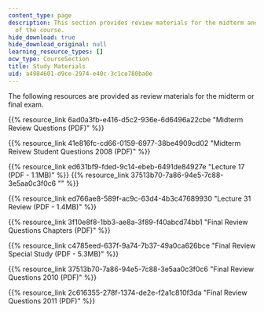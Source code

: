 ```yaml
---
content_type: page
description: This section provides review materials for the midterm and final exam
  of the course.
hide_download: true
hide_download_original: null
learning_resource_types: []
ocw_type: CourseSection
title: Study Materials
uid: a4984601-d9ce-2974-e40c-3c1ce780ba0e
---
```


The following resources are provided as review materials for the midterm or final exam.

{{% resource_link 6ad0a3fb-e416-d5c2-936e-6d6496a22cbe "Midterm Review Questions (PDF)" %}}

{{% resource_link 41e816fc-cd66-0159-6977-38be4909cd02 "Midterm Reivew Student Questions 2008 (PDF)" %}}

{{% resource_link ed631bf9-fded-9c14-ebeb-6491de84927e "Lecture 17 (PDF - 1.1MB)" %}} {{% resource_link 37513b70-7a86-94e5-7c88-3e5aa0c3f0c6 "" %}} 

{{% resource_link ed766ae8-589f-ac9c-63d4-4b3c47689930 "Lecture 31 Review (PDF - 1.4MB)" %}}

{{% resource_link 3f10e8f8-1bb3-ae8a-3f89-f40abcd74bb1 "Final Review Questions Chapters (PDF)" %}}

{{% resource_link c4785eed-637f-9a74-7b37-49a0ca626bce "Final Review Special Study (PDF - 5.3MB)" %}}

{{% resource_link 37513b70-7a86-94e5-7c88-3e5aa0c3f0c6 "Final Review Questions 2010 (PDF)" %}}

{{% resource_link 2c616355-278f-1374-de2e-f2a1c810f3da "Final Review Questions 2011 (PDF)" %}}